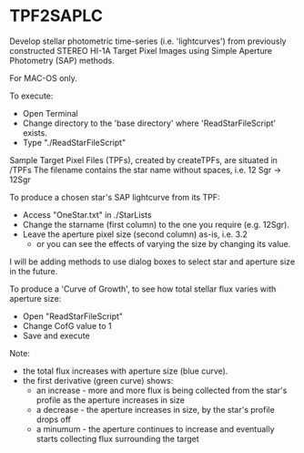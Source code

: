 # TPF2SAPLC
Develop stellar photometric time-series (i.e. 'lightcurves') from previously constructed STEREO HI-1A Target Pixel Images using Simple Aperture Photometry (SAP) methods.

For MAC-OS only.

To execute:
- Open Terminal
- Change directory to the 'base directory' where 'ReadStarFileScript' exists.
- Type "./ReadStarFileScript" 

Sample Target Pixel Files (TPFs), created by createTPFs, are situated in /TPFs
The filename contains the star name without spaces, i.e. 12 Sgr -> 12Sgr

To produce a chosen star's SAP lightcurve from its TPF:
- Access "OneStar.txt" in ./StarLists
- Change the starname (first column) to the one you require (e.g. 12Sgr).
- Leave the aperture pixel size (second column) as-is, i.e. 3.2
  - or you can see the effects of varying the size by changing its value.

I will be adding methods to use dialog boxes to select star and aperture size in the future.


To produce a 'Curve of Growth', to see how total stellar flux varies with aperture size:
- Open "ReadStarFileScript"
- Change CofG value to 1
- Save and execute

Note:
- the total flux increases with aperture size (blue curve).
- the first derivative (green curve) shows:
  - an increase - more and more flux is being collected from the star's profile as the aperture increases in size
  - a decrease - the aperture increases in size, by the star's profile drops off
  - a minumum - the aperture continues to increase and eventually starts collecting flux surrounding the target
